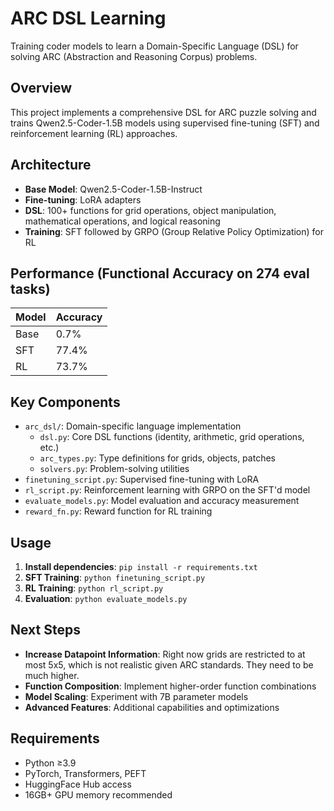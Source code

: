 # ARC DSL Learning

Training coder models to learn a Domain-Specific Language (DSL) for solving ARC (Abstraction and Reasoning Corpus) problems.

## Overview

This project implements a comprehensive DSL for ARC puzzle solving and trains Qwen2.5-Coder-1.5B models using supervised fine-tuning (SFT) and reinforcement learning (RL) approaches.

## Architecture

- **Base Model**: Qwen2.5-Coder-1.5B-Instruct
- **Fine-tuning**: LoRA adapters
- **DSL**: 100+ functions for grid operations, object manipulation, mathematical operations, and logical reasoning
- **Training**: SFT followed by GRPO (Group Relative Policy Optimization) for RL

## Performance (Functional Accuracy on 274 eval tasks)

| Model | Accuracy |
|-------|----------|
| Base  | 0.7%     |
| SFT   | 77.4%    |
| RL    | 73.7%    |

## Key Components

- `arc_dsl/`: Domain-specific language implementation
  - `dsl.py`: Core DSL functions (identity, arithmetic, grid operations, etc.)
  - `arc_types.py`: Type definitions for grids, objects, patches
  - `solvers.py`: Problem-solving utilities
- `finetuning_script.py`: Supervised fine-tuning with LoRA
- `rl_script.py`: Reinforcement learning with GRPO on the SFT'd model
- `evaluate_models.py`: Model evaluation and accuracy measurement
- `reward_fn.py`: Reward function for RL training

## Usage

1. **Install dependencies**: `pip install -r requirements.txt`
2. **SFT Training**: `python finetuning_script.py`
3. **RL Training**: `python rl_script.py`
4. **Evaluation**: `python evaluate_models.py`

## Next Steps

- **Increase Datapoint Information**: Right now grids are restricted to at most 5x5, which is not realistic given ARC standards. They need to be much higher.
- **Function Composition**: Implement higher-order function combinations
- **Model Scaling**: Experiment with 7B parameter models
- **Advanced Features**: Additional capabilities and optimizations

## Requirements

- Python ≥3.9
- PyTorch, Transformers, PEFT
- HuggingFace Hub access
- 16GB+ GPU memory recommended
